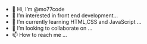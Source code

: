- 👋 Hi, I’m @mo77code
- 👀 I’m interested in front end development...
- 🌱 I’m currently learning HTML,CSS and JavaScript ...
- 💞️ I’m looking to collaborate on ...
- 📫 How to reach me ...

<!---
mo77code/mo77code is a ✨ special ✨ repository because its `README.md` (this file) appears on your GitHub profile.
You can click the Preview link to take a look at your changes.
--->
